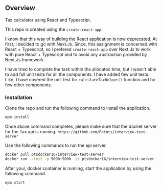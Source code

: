## Overview

Tax calculator using React and Typescript.

This repo is created using the `create-react-app`.

I know that this way of building the React application is now deprecated. At first, I decided to go with Next.Js. Since, this assignment is concerned with React + Typescript, so I prefered `create-react-app` over Next.Js to work with pure React + Typescript and to avoid any abstraction provided by Next.Js framework.

I have tried to complete the task within the allocated time, but I wasn't able to add full unit tests for all the components. I have added few unit tests. Like, I have covered the unit test for `calculateTaxHelper()` function and for few other components.

### Installation

Clone the repo and run the following command to install the application.

```bash
npm install
```

Once above command completes, please make sure that the docket server for the Tax api is running.
`https://github.com/Points/interview-test-server`

Use the following commands to run the api server.

```bash
docker pull ptsdocker16/interview-test-server
docker run --init -p 5000:5000 -it ptsdocker16/interview-test-server
```

After your, docker container is running, start the application by using the following command.

```bash
npm start
```
